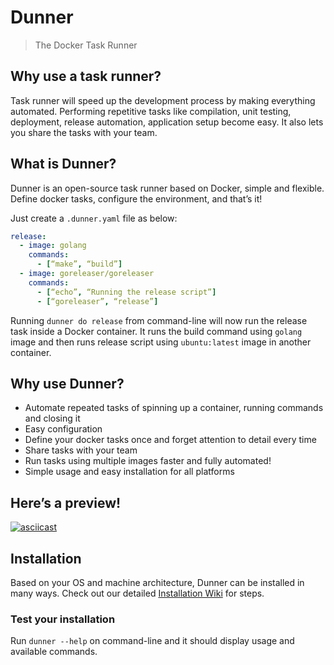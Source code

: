 # Dunner
> The Docker Task Runner

## Why use a task runner?
Task runner will speed up the development process by making everything automated. Performing repetitive tasks like compilation, unit testing, deployment, release automation, application setup become easy. It also lets you share the tasks with your team.

## What is Dunner?
Dunner is an open-source task runner based on Docker, simple and flexible. Define docker tasks, configure the environment, and that’s it!

Just create a `.dunner.yaml` file as below:

```yml
release:
  - image: golang
    commands:
      - [“make”, “build”]
  - image: goreleaser/goreleaser
    commands:
      - [“echo”, “Running the release script”]
      - [“goreleaser”, “release”]

```

Running `dunner do release` from command-line will now run the release task inside a Docker container. It runs the build command using `golang` image and then runs release script using `ubuntu:latest` image in another container.

## Why use Dunner?
* Automate repeated tasks of spinning up a container, running commands and closing it
* Easy configuration
* Define your docker tasks once and forget attention to detail every time
* Share tasks with your team
* Run tasks using multiple images faster and fully automated!
* Simple usage and easy installation for all platforms

## Here’s a preview!

[![asciicast](https://asciinema.org/a/yVV9KOYyA71oBvZbyy6vcBiLZ.png)](https://asciinema.org/a/yVV9KOYyA71oBvZbyy6vcBiLZ)

## Installation
Based on your OS and machine architecture, Dunner can be installed in many ways. Check out our detailed [Installation Wiki](https://github.com/leopardslab/dunner/wiki/Installation-Guide) for steps.

### Test your installation

Run `dunner --help` on command-line and it should display usage and available commands.

